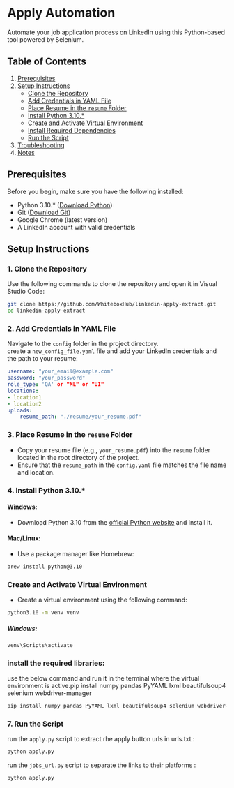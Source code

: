 
#  Apply Automation

Automate your job application process on LinkedIn using this Python-based tool powered by Selenium.



## Table of Contents
1. [Prerequisites](#prerequisites)
2. [Setup Instructions](#setup-instructions)
    - [Clone the Repository](#1-clone-the-repository)
    - [Add Credentials in YAML File](#2-add-credentials-in-yaml-file)
    - [Place Resume in the `resume` Folder](#3-place-resume-in-the-resume-folder)
    - [Install Python 3.10.*](#4-install-python-310)
    - [Create and Activate Virtual Environment](#5-create-and-activate-virtual-environment)
    - [Install Required Dependencies](#6-install-required-dependencies)
    - [Run the Script](#7-run-the-script)
3. [Troubleshooting](#troubleshooting)
4. [Notes](#notes)


## Prerequisites
Before you begin, make sure you have the following installed:
- Python 3.10.* ([Download Python](https://www.python.org/downloads/))
- Git ([Download Git](https://git-scm.com/downloads))
- Google Chrome (latest version)
- A LinkedIn account with valid credentials



## Setup Instructions

### 1. Clone the Repository
Use the following commands to clone the repository and open it in Visual Studio Code:
```bash
git clone https://github.com/WhiteboxHub/linkedin-apply-extract.git
cd linkedin-apply-extract

```

### 2. Add Credentials in YAML File

Navigate to the `config` folder in the project directory.  
create a  `new_config_file.yaml` file and add your LinkedIn credentials and the path to your resume:

```yaml
username: "your_email@example.com"
password: "your_password"
role_type: 'QA' or "ML" or "UI"
locations:
- location1
- location2
uploads:
    resume_path: "./resume/your_resume.pdf"
```


### 3. Place Resume in the `resume` Folder

- Copy your resume file (e.g., `your_resume.pdf`) into the `resume` folder located in the root directory of the project.
- Ensure that the `resume_path` in the `config.yaml` file matches the file name and location.


### 4. Install Python 3.10.*

#### Windows:
- Download Python 3.10 from the [official Python website](https://www.python.org/downloads/) and install it.

#### Mac/Linux:
- Use a package manager like Homebrew:
  
```bash
brew install python@3.10
```

### Create and Activate Virtual Environment

- Create a virtual environment using the following command:

```bash
python3.10 -m venv venv
```

##### Windows:
```bash
venv\Scripts\activate
```

### install the required libraries:
 use the below command and run it in the terminal where the virtual environment is active.pip install numpy pandas PyYAML lxml beautifulsoup4 selenium webdriver-manager

```bash
pip install numpy pandas PyYAML lxml beautifulsoup4 selenium webdriver-manager
```

### 7. Run the Script
 run the `apply.py` script to extract rhe apply button urls in urls.txt :

```bash
python apply.py
```
 run the `jobs_url.py` script to separate the links to their platforms :

```bash
python apply.py
```
